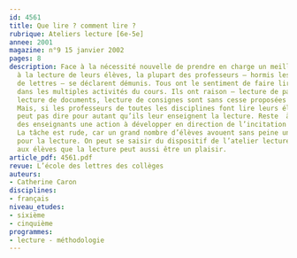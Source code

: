```yaml
---
id: 4561
title: Que lire ? comment lire ? 
rubrique: Ateliers lecture [6e-5e]
annee: 2001
magazine: n°9 15 janvier 2002
pages: 8
description: Face à la nécessité nouvelle de prendre en charge un meilleur accès
  à la lecture de leurs élèves, la plupart des professeurs – hormis les professeurs
  de lettres – se déclarent démunis. Tous ont le sentiment de faire lire leurs élèves
  dans les multiples activités du cours. Ils ont raison – lecture de passages du manuel,
  lecture de documents, lecture de consignes sont sans cesse proposées aux élèves.
  Mais, si les professeurs de toutes les disciplines font lire leurs élèves, on ne
  peut pas dire pour autant qu’ils leur enseignent la lecture. Reste  à la charge
  des enseignants une action à développer en direction de l’incitation à la lecture.
  La tâche est rude, car un grand nombre d’élèves avouent sans peine une aversion
  pour la lecture. On peut se saisir du dispositif de l’atelier lecture pour montrer
  aux élèves que la lecture peut aussi être un plaisir.
article_pdf: 4561.pdf
revue: L’école des lettres des collèges
auteurs:
- Catherine Caron
disciplines:
- français
niveau_etudes:
- sixième
- cinquième
programmes:
- lecture - méthodologie
---
```

